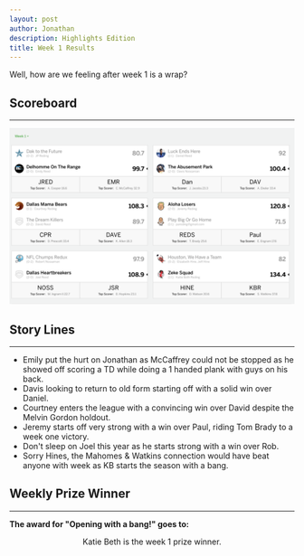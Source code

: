```yaml
---
layout: post
author: Jonathan
description: Highlights Edition
title: Week 1 Results
---
```

Well, how are we feeling after week 1 is a wrap?

## Scoreboard
---

<img class="center" src="/assets/results/wr1.png" alt="week 1 results">

<!-- ### Box Scores
---
``` Screenshot of stiched iPhone matchups ``` -->

## Story Lines
---

- Emily put the hurt on Jonathan as McCaffrey could not be stopped as he showed off scoring a TD while doing a 1 handed plank with guys on his back.
- Davis looking to return to old form starting off with a solid win over Daniel.  
- Courtney enters the league with a convincing win over David despite the Melvin Gordon holdout.
- Jeremy starts off very strong with a win over Paul, riding Tom Brady to a week one victory.
- Don't sleep on Joel this year as he starts strong with a win over Rob.
- Sorry Hines, the Mahomes & Watkins connection would have beat anyone with week as KB starts the season with a bang.

## Weekly Prize Winner
---
**The award for "Opening with a bang!" goes to:**

<p  class="callout" align="center"> Katie Beth is the week 1 prize winner.</p>

<!-- ## Current Standings
---

<img class="center" src="/assets/results/ws1.png" alt="week 1 standings"> -->
 